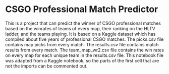 # CSGO Professional Match Predictor
This is a project that can predict the winner of CSGO professional matches based on the winrates of teams of every map, their ranking on the HLTV ladder, and the teams playing. 
It is based on a Kaggle dataset which has compiled about five years of professional CSGO matches.
The picks.csv file contains map picks from every match.
The results.csv file contains match results from every match.
The team_map_wr2.csv file contains the win rates on every map for each unique team in the results.csv file.
This notebook file was adapted from a Kaggle notebook, so the parts of the first cell that are not the imports can be commented out.
